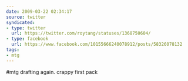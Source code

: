 ```yaml
---
date: 2009-03-22 02:34:17
source: twitter
syndicated:
- type: twitter
  url: https://twitter.com/roytang/statuses/1368750604/
- type: facebook
  url: https://www.facebook.com/10155666240078912/posts/58326078132
tags:
- mtg
---
```


#mtg drafting again. crappy first pack